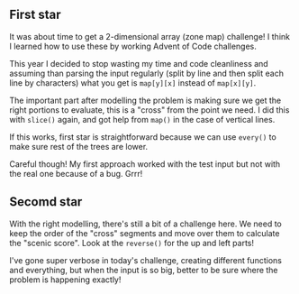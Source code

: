 ## First star

It was about time to get a 2-dimensional array (zone map) challenge! I think I learned how to use these by working Advent of Code challenges.

This year I decided to stop wasting my time and code cleanliness and assuming than parsing the input regularly (split by line and then split each line by characters) what you get is `map[y][x]` instead of `map[x][y]`.

The important part after modelling the problem is making sure we get the right portions to evaluate, this is a "cross" from the point we need. I did this with `slice()` again, and got help from `map()` in the case of vertical lines.

If this works, first star is straightforward because we can use `every()` to make sure rest of the trees are lower.

Careful though! My first approach worked with the test input but not with the real one because of a bug. Grrr!

## Secomd star

With the right modelling, there's still a bit of a challenge here. We need to keep the order of the "cross" segments and move over them to calculate the "scenic score". Look at the `reverse()` for the up and left parts!

I've gone super verbose in today's challenge, creating different functions and everything, but when the input is so big, better to be sure where the problem is happening exactly!
